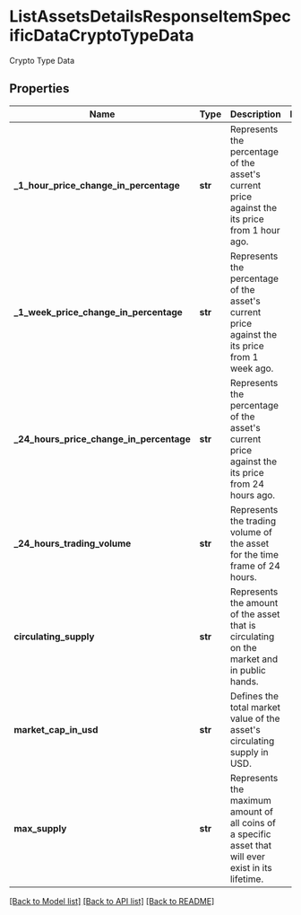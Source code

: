 # ListAssetsDetailsResponseItemSpecificDataCryptoTypeData

Crypto Type Data

## Properties
Name | Type | Description | Notes
------------ | ------------- | ------------- | -------------
**_1_hour_price_change_in_percentage** | **str** | Represents the percentage of the asset&#39;s current price against the its price from 1 hour ago. | 
**_1_week_price_change_in_percentage** | **str** | Represents the percentage of the asset&#39;s current price against the its price from 1 week ago. | 
**_24_hours_price_change_in_percentage** | **str** | Represents the percentage of the asset&#39;s current price against the its price from 24 hours ago. | 
**_24_hours_trading_volume** | **str** | Represents the trading volume of the asset for the time frame of 24 hours. | 
**circulating_supply** | **str** | Represents the amount of the asset that is circulating on the market and in public hands. | 
**market_cap_in_usd** | **str** | Defines the total market value of the asset&#39;s circulating supply in USD. | 
**max_supply** | **str** | Represents the maximum amount of all coins of a specific asset that will ever exist in its lifetime. | 

[[Back to Model list]](../README.md#documentation-for-models) [[Back to API list]](../README.md#documentation-for-api-endpoints) [[Back to README]](../README.md)


